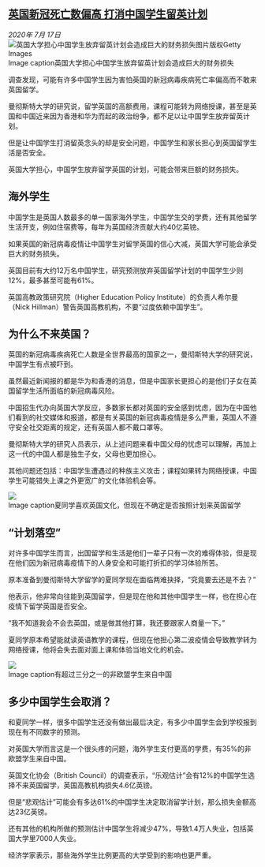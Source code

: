 <!--1594979125000-->
[英国新冠死亡数偏高 打消中国学生留英计划](http://www.bbc.com/zhongwen/simp/uk-53436851)
------

<div><i>2020年 7月 17日</i></div><div><div class="story-body__inner" property="articleBody"><div class="media-landscape has-caption full-width lead"><span class="image-and-copyright-container"><img class="js-image-replace" alt="英国大学担心中国学生放弃留英计划会造成巨大的财务损失" src="https://images.weserv.nl/?url=ichef.bbci.co.uk/news/640/cpsprodpb/A5B0/production/_113461424_whatsubject.jpg"><span class="off-screen">图片版权</span><span class="story-image-copyright">Getty Images</span></span><figcaption class="media-caption"><span class="off-screen">Image caption</span><span class="media-caption__text">英国大学担心中国学生放弃留英计划会造成巨大的财务损失</span></figcaption></div><p class="story-body__introduction">调查发现，可能有许多中国学生因为害怕英国的新冠病毒疾病死亡率偏高而不敢来英国留学。</p><div id="bbccom_mpu_3" class="bbccom_slot mpu-ad" aria-hidden="true"><div class="bbccom_advert"></div></div><p>曼彻斯特大学的研究说，留学英国的高额费用，课程可能转为网络授课，甚至是英国和中国近来因为香港和华为而起的政治纷争，都不足以让中国学生放弃留英计划。</p><p>但是让中国学生打消留英念头的却是安全问题，中国学生和家长担心到英国留学生活是否安全。</p><div id="bbccom_mpu_1_2" class="bbccom_slot mpu-ad" aria-hidden="true"><div class="bbccom_advert"></div></div><p>英国大学担心，中国学生放弃留学英国的计划，可能会带来巨额的财务损失。</p><h2 class="story-body__crosshead">海外学生</h2><p>中国学生是英国人数最多的单一国家海外学生，中国学生交的学费，还有其他留学生活开支，例如住宿费等，每年为英国经济贡献大约40亿英镑。</p><p>如果英国的新冠病毒疫情让中国学生对留学英国的信心大减，英国大学可能会承受巨大的财务损失。</p><p>英国目前有大约12万名中国学生，研究预测放弃英国留学计划的中国学生少则12%，最多甚至可能有61%。</p><p>英国高教政策研究院（Higher Education Policy Institute）的负责人希尔曼（Nick Hillman）警告英国高教机构，不要“过度依赖中国学生”。</p><h2 class="story-body__crosshead">为什么不来英国？</h2><p>英国的新冠病毒疾病死亡人数是全世界最高的国家之一，曼彻斯特大学的研究说，中国学生有点被吓到。</p><p>虽然最近新闻报的都是华为和香港的消息，但是中国家长更担心的是他们子女在英国留学生活所面临的新冠病毒风险。</p><p>中国招生代办向英国大学反应，多数家长都对英国的安全感到忧虑，因为在中国他们看到的社交媒体和报道，都是有关英国的新冠病毒疫情是多么严重，英国人不遵守安全社交距离的规定，还有英国人都不戴口罩等。</p><p>曼彻斯特大学的研究人员表示，从上述问题来看中国父母的忧虑可以理解，再加上这一代的中国人都是独生子女，父母也更加担心。</p><p>其他问题还包括：中国学生遭遇过的种族主义攻击；课程如果转为网络授课，中国学生可能错失上课之外更宽广的文化体验机会等。</p><div class="media-landscape has-caption full-width"><span class="image-and-copyright-container"><img src="https://images.weserv.nl/?url=ichef.bbci.co.uk/news/640/cpsprodpb/AE3E/production/_113460644_53436851.jpg"><br></span><figcaption class="media-caption"><span class="off-screen">Image caption</span><span class="media-caption__text">夏同学喜欢英国文化，但现在不确定是否按照计划来英国留学</span></figcaption></div><h2 class="story-body__crosshead">“计划落空”</h2><p>对许多中国学生而言，出国留学和生活是他们一辈子只有一次的难得体验，但是现在他们因为新冠病毒疫情下的人身安全和可能打折扣的学习体验所苦。</p><p>原本准备到曼彻斯特大学留学的夏同学现在面临两难抉择，“究竟要去还是不去？”</p><p>他表示，他非常向往能到英国留学，但是现在他和其他中国学生一样，也在担心在疫情下留学英国是否安全。</p><p>“我不知道我会不会去英国，或是做其他打算，我还要跟家人商量一下。”</p><p>夏同学原本希望能就读英语教学的课程，但现在他担心第二波疫情会导致教学转为网络授课，他将会失去面对面上课和体验当地文化的机会。</p><div class="media-landscape has-caption full-width"><span class="image-and-copyright-container"><img src="https://images.weserv.nl/?url=ichef.bbci.co.uk/news/640/cpsprodpb/D54E/production/_113460645_53436851.jpg"><br></span><figcaption class="media-caption"><span class="off-screen">Image caption</span><span class="media-caption__text">有超过三分之一的非欧盟学生来自中国</span></figcaption></div><h2 class="story-body__crosshead">多少中国学生会取消？</h2><p>和夏同学一样，很多中国学生还没有做出最后决定，有多少中国学生会到学校报到现在有不同数字的预测。</p><p>对英国大学而言这是一个很头疼的问题，海外学生支付更高的学费，有35%的非欧盟学生来自中国。</p><p>英国文化协会（British Council）的调查表示，“乐观估计”会有12%的中国学生选择不来英国留学，英国高教机构损失4.6亿英镑。</p><p>但是“悲观估计”可能会有多达61%的中国学生决定取消留学计划，那么损失金额高达23亿英镑。</p><p>还有其他的机构所做的预测估计中国学生将减少47%，导致1.4万人失业，包括英国大学里7000人失业。</p><p>经济学家表示，那些海外学生比例更高的大学受到的影响也更严重。</p></div></div>
